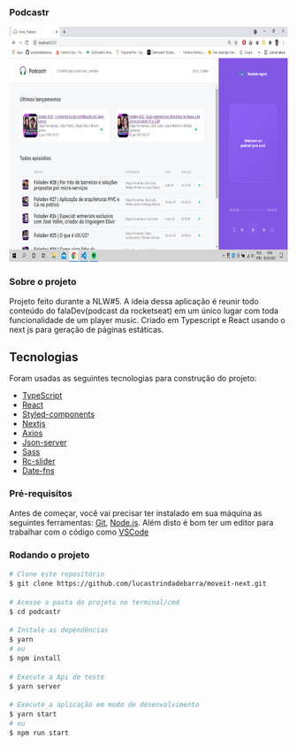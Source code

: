 ### Podcastr

<img src="./public/podcastr.png" alt="podcastr" height="425px">

### Sobre o projeto


Projeto feito durante a NLW#5. A ideia dessa aplicação é reunir todo conteúdo do falaDev(podcast da rocketseat) em um único lugar com toda funcionalidade de um player music. Criado em Typescript e React usando o next js para geração de páginas estáticas. 


## Tecnologias

Foram usadas as seguintes tecnologias para construção do projeto:

- [TypeScript](https://www.typescriptlang.org/)
- [React](https://pt-br.reactjs.org/)
- [Styled-components](https://styled-components.com/)
- [Nextjs](https://nextjs.org/)
- [Axios](https://www.npmjs.com/package/axios/)
- [Json-server](https://www.npmjs.com/package/json-server)
- [Sass](https://sass-lang.com/)
- [Rc-slider](https://www.npmjs.com/package/rc-slider)
- [Date-fns](https://date-fns.org/)


### Pré-requisitos

Antes de começar, você vai precisar ter instalado em sua máquina as seguintes ferramentas:
[Git](https://git-scm.com), [Node.js](https://nodejs.org/en/).
Além disto é bom ter um editor para trabalhar com o código como [VSCode](https://code.visualstudio.com/)

###  Rodando o projeto

```bash
# Clone este repositório
$ git clone https://github.com/lucastrindadebarra/moveit-next.git

# Acesse a pasta do projeto no terminal/cmd
$ cd podcastr

# Instale as dependências
$ yarn
# ou
$ npm install

# Execute a Api de teste 
$ yarn server

# Execute a aplicação em modo de desenvolvimento
$ yarn start
# ou
$ npm run start

```
